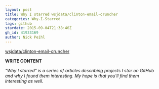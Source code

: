 ```yaml
---
layout: post
title: Why I starred wsjdata/clinton-email-cruncher
categories: Why-I-Starred
tags: github
stardate: 2015-09-04T21:38:40Z
gh_id: 41933169
author: Nick Peihl
---
```


[wsjdata/clinton-email-cruncher](https://github.com/wsjdata/clinton-email-cruncher)

**WRITE CONTENT**

*"Why I starred" is a series of articles describing projects I star on GitHub and why I found them interesting. My hope is that you'll find them interesting as well.*

